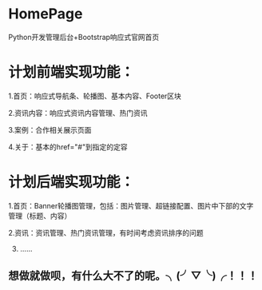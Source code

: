 # HomePage


Python开发管理后台+Bootstrap响应式官网首页


# 计划前端实现功能：

1.首页：响应式导航条、轮播图、基本内容、Footer区块

2.资讯内容：响应式资讯内容管理、热门资讯

3.案例：合作相关展示页面

4.关于：基本的href="#"到指定的定容


# 计划后端实现功能：

1.首页：Banner轮播图管理，包括：图片管理、超链接配置、图片中下部的文字管理（标题、内容）

2.资讯：资讯管理、热门资讯管理，有时间考虑资讯排序的问题

3. ......

## 想做就做呗，有什么大不了的呢。╮(╯▽╰)╭！！！
